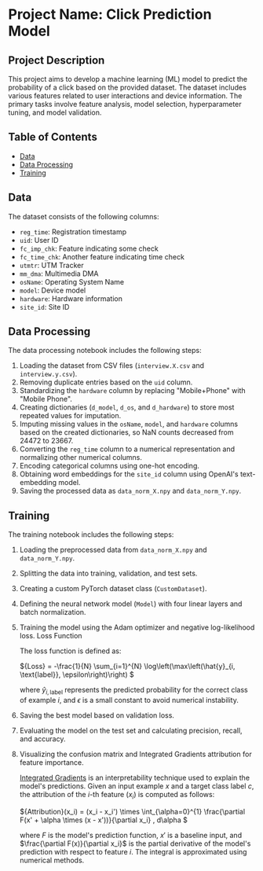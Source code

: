 # Project Name: Click Prediction Model

## Project Description

This project aims to develop a machine learning (ML) model to predict the probability of a click based on the provided dataset. The dataset includes various features related to user interactions and device information. The primary tasks involve feature analysis, model selection, hyperparameter tuning, and model validation.

## Table of Contents

- [Data](#data)
- [Data Processing](#data-processing)
- [Training](#training)

## Data

The dataset consists of the following columns:

- `reg_time`: Registration timestamp
- `uid`: User ID
- `fc_imp_chk`: Feature indicating some check
- `fc_time_chk`: Another feature indicating time check
- `utmtr`: UTM Tracker
- `mm_dma`: Multimedia DMA
- `osName`: Operating System Name
- `model`: Device model
- `hardware`: Hardware information
- `site_id`: Site ID

## Data Processing

The data processing notebook includes the following steps:

1. Loading the dataset from CSV files (`interview.X.csv` and `interview.y.csv`).
2. Removing duplicate entries based on the `uid` column.
3. Standardizing the `hardware` column by replacing "Mobile+Phone" with "Mobile Phone".
4. Creating dictionaries (`d_model`, `d_os`, and `d_hardware`) to store most repeated values for imputation.
5. Imputing missing values in the `osName`, `model`, and `hardware` columns based on the created dictionaries, so NaN counts decreased from $24472$ to $23667$.
6. Converting the `reg_time` column to a numerical representation and normalizing other numerical columns.
7. Encoding categorical columns using one-hot encoding.
8. Obtaining word embeddings for the `site_id` column using OpenAI's text-embedding model.
9. Saving the processed data as `data_norm_X.npy` and `data_norm_Y.npy`.

## Training

The training notebook includes the following steps:

1. Loading the preprocessed data from `data_norm_X.npy` and `data_norm_Y.npy`.
2. Splitting the data into training, validation, and test sets.
3. Creating a custom PyTorch dataset class (`CustomDataset`).
4. Defining the neural network model (`Model`) with four linear layers and batch normalization.
5. Training the model using the Adam optimizer and negative log-likelihood loss.
    Loss Function

    The loss function is defined as:

    ${Loss} = -\frac{1}{N} \sum_{i=1}^{N} \log\left(\max\left(\hat{y}_{i, \text{label}}, \epsilon\right)\right) $

    where $\hat{y}_{i, \text{label}}$ represents the predicted probability for the correct class of example $i$, and $\epsilon$ is a small constant to avoid numerical instability.
6. Saving the best model based on validation loss.
7. Evaluating the model on the test set and calculating precision, recall, and accuracy.
8. Visualizing the confusion matrix and Integrated Gradients attribution for feature importance.
    
    [Integrated Gradients](https://medium.com/@kemalpiro/xai-methods-integrated-gradients-6ee1fe4120d8) is an interpretability technique used to explain the model's predictions. Given an input example $x$ and a target class label $c$, the attribution of the $i$-th feature ($x_i$) is computed as follows:

    ${Attribution}(x_i) = (x_i - x_i') \times \int_{\alpha=0}^{1} \frac{\partial F(x' + \alpha \times (x - x'))}{\partial x_i} \, d\alpha $

    where $F$ is the model's prediction function, $x'$ is a baseline input, and $\frac{\partial F(x)}{\partial x_i}$ is the partial derivative of the model's prediction with respect to feature $i$. The integral is approximated using numerical methods.